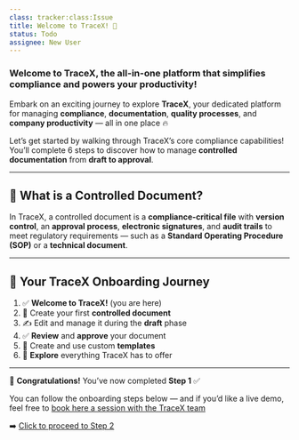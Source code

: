 ```yaml
---
class: tracker:class:Issue
title: Welcome to TraceX! 🌟
status: Todo
assignee: New User
---
```

### **Welcome to TraceX, the all-in-one platform that simplifies compliance and powers your productivity!** 

Embark on an exciting journey to explore **TraceX**, your dedicated platform for managing **compliance**, **documentation**, **quality processes**, and **company productivity** — all in one place 🔥

Let’s get started by walking through TraceX’s core compliance capabilities! You’ll complete 6 steps to discover how to manage **controlled documentation** from **draft to approval**. 

---

## 📄 What is a Controlled Document?

In TraceX, a controlled document is a **compliance-critical file** with **version control**, an **approval process**, **electronic signatures**, and **audit trails** to meet regulatory requirements — such as a **Standard Operating Procedure (SOP)** or a **technical document**.

---

## 🧭 Your TraceX Onboarding Journey

1. ✅ **Welcome to TraceX!** (you are here)  
2. 📄 Create your first **controlled document**  
3. ✍️ Edit and manage it during the **draft** phase  
4. ✅ **Review** and **approve** your document  
5. 🧩 Create and use custom **templates**  
6. 🚀 **Explore** everything TraceX has to offer

---

🎉 **Congratulations!** You’ve now completed **Step 1** ✅

You can follow the onboarding steps below — and if you’d like a live demo, feel free to [book here a session with the TraceX team](https://calendly.com/charles-rollet-discussion/tracex)

➡️ [Click to proceed to Step 2]({{workspace_url}}/tracker/step-2-create-controlled-document)
